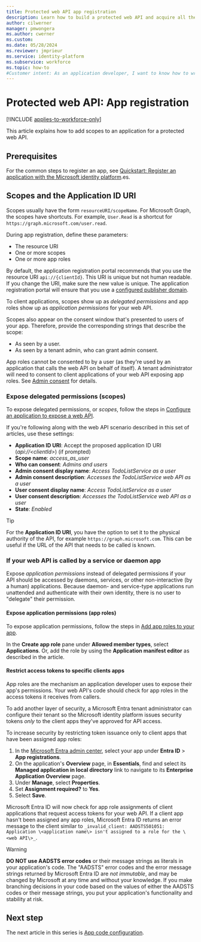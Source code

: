 ```yaml
---
title: Protected web API app registration
description: Learn how to build a protected web API and acquire all the information you need to register the app.
author: cilwerner
manager: pmwongera
ms.author: cwerner
ms.custom: 
ms.date: 05/28/2024
ms.reviewer: jmprieur
ms.service: identity-platform
ms.subservice: workforce
ms.topic: how-to
#Customer intent: As an application developer, I want to know how to write a protected web API using the Microsoft identity platform for developers.
---
```


# Protected web API: App registration

[!INCLUDE [applies-to-workforce-only](../external-id/includes/applies-to-workforce-only.md)]

This article explains how to add scopes to an application for a protected web API.

## Prerequisites

For the common steps to register an app, see [Quickstart: Register an application with the Microsoft identity platform](quickstart-register-app.md).es.

## Scopes and the Application ID URI

Scopes usually have the form `resourceURI/scopeName`. For Microsoft Graph, the scopes have shortcuts. For example, `User.Read` is a shortcut for `https://graph.microsoft.com/user.read`.

During app registration, define these parameters:

- The resource URI
- One or more scopes
- One or more app roles

By default, the application registration portal recommends that you use the resource URI `api://{clientId}`. This URI is unique but not human readable. If you change the URI, make sure the new value is unique. The application registration portal will ensure that you use a [configured publisher domain](howto-configure-publisher-domain.md).

To client applications, scopes show up as *delegated permissions* and app roles show up as *application permissions* for your web API.

Scopes also appear on the consent window that's presented to users of your app. Therefore, provide the corresponding strings that describe the scope:

- As seen by a user.
- As seen by a tenant admin, who can grant admin consent.

App roles cannot be consented to by a user (as they're used by an application that calls the web API on behalf of itself). A tenant administrator will need to consent to client applications of your web API exposing app roles. See [Admin consent](v2-admin-consent.md) for details.

### Expose delegated permissions (scopes)

To expose delegated permissions, or *scopes*, follow the steps in [Configure an application to expose a web API](quickstart-configure-app-expose-web-apis.md).

If you're following along with the web API scenario described in this set of articles, use these settings:

- **Application ID URI**: Accept the proposed application ID URI (_api://\<clientId\>_) (if prompted)
- **Scope name**: *access_as_user*
- **Who can consent**: _Admins and users_
- **Admin consent display name**: _Access TodoListService as a user_
- **Admin consent description**: _Accesses the TodoListService web API as a user_
- **User consent display name**: _Access TodoListService as a user_
- **User consent description**: _Accesses the TodoListService web API as a user_
- **State**: _Enabled_

> [!TIP] 
> For the **Application ID URI**, you have the option to set it to the physical authority of the API, for example `https://graph.microsoft.com`. This can be useful if the URL of the API that needs to be called is known.

### If your web API is called by a service or daemon app

Expose *application permissions* instead of delegated permissions if your API should be accessed by daemons, services, or other non-interactive (by a human) applications. Because daemon- and service-type applications run unattended and authenticate with their own identity, there is no user to "delegate" their permission.

#### Expose application permissions (app roles)

To expose application permissions, follow the steps in [Add app roles to your app](./howto-add-app-roles-in-apps.md).

In the **Create app role** pane under **Allowed member types**, select **Applications**. Or, add the role by using the **Application manifest editor** as described in the article.

#### Restrict access tokens to specific clients apps

App roles are the mechanism an application developer uses to expose their app's permissions. Your web API's code should check for app roles in the access tokens it receives from callers.

To add another layer of security, a Microsoft Entra tenant administrator can configure their tenant so the Microsoft identity platform issues security tokens *only* to the client apps they've approved for API access.

To increase security by restricting token issuance only to client apps that have been assigned app roles:

1. In the [Microsoft Entra admin center](https://entra.microsoft.com), select your app under **Entra ID** > **App registrations**.
1. On the application's **Overview** page, in **Essentials**, find and select its **Managed application in local directory** link to navigate to its **Enterprise Application Overview** page.
1. Under **Manage**, select **Properties**.
1. Set **Assignment required?** to **Yes**.
1. Select **Save**.

Microsoft Entra ID will now check for app role assignments of client applications that request access tokens for your web API. If a client app hasn't been assigned any app roles, Microsoft Entra ID returns an error message to the client similar to `_invalid_client: AADSTS501051: Application \<application name\> isn't assigned to a role for the \<web API\>_`.

> [!WARNING]
> **DO NOT use AADSTS error codes** or their message strings as literals in your application's code. The "AADSTS" error codes and the error message strings returned by Microsoft Entra ID are *not immutable*, and may be changed by Microsoft at any time and without your knowledge. If you make branching decisions in your code based on the values of either the AADSTS codes or their message strings, you put your application's functionality and stability at risk.

## Next step

The next article in this series is [App code configuration](scenario-protected-web-api-app-configuration.md).

